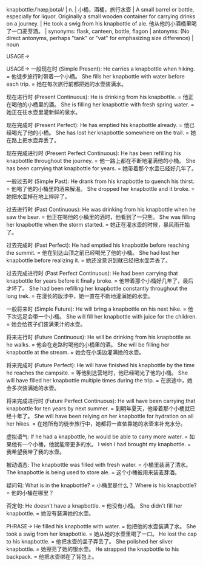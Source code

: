 knapbottle:/ˈnæpˌbɒtəl/ | n. | 小桶，酒桶，旅行水壶 | A small barrel or bottle, especially for liquor. Originally a small wooden container for carrying drinks on a journey.  | He took a swig from his knapbottle of ale. 他从他的小酒桶里喝了一口麦芽酒。 | synonyms: flask, canteen, bottle, flagon | antonyms:  (No direct antonyms, perhaps "tank" or "vat" for emphasizing size difference) | noun

USAGE->

USAGE->
一般现在时 (Simple Present):
He carries a knapbottle when hiking. = 他徒步旅行时带着一个小桶。
She fills her knapbottle with water before each trip. = 她在每次旅行前都把她的水壶装满水。

现在进行时 (Present Continuous):
He is drinking from his knapbottle. = 他正在喝他的小桶里的酒。
She is filling her knapbottle with fresh spring water. = 她正在往水壶里灌新鲜的泉水。


现在完成时 (Present Perfect):
He has emptied his knapbottle already. = 他已经喝光了他的小桶。
She has lost her knapbottle somewhere on the trail. = 她在路上把水壶弄丢了。


现在完成进行时 (Present Perfect Continuous):
He has been refilling his knapbottle throughout the journey. =  他一路上都在不断地灌满他的小桶。
She has been carrying that knapbottle for years. = 她带着那个水壶已经好几年了。


一般过去时 (Simple Past):
He drank from his knapbottle to quench his thirst. = 他喝了他的小桶里的酒来解渴。
She dropped her knapbottle and it broke. = 她把水壶掉在地上摔碎了。


过去进行时 (Past Continuous):
He was drinking from his knapbottle when he saw the bear. = 他正在喝他的小桶里的酒时，他看到了一只熊。
She was filling her knapbottle when the storm started. = 她正在灌水壶的时候，暴风雨开始了。


过去完成时 (Past Perfect):
He had emptied his knapbottle before reaching the summit. = 他在到达山顶之前已经喝光了他的小桶。
She had lost her knapbottle before realizing it. = 她还没意识到就已经把水壶弄丢了。


过去完成进行时 (Past Perfect Continuous):
He had been carrying that knapbottle for years before it finally broke. = 他带着那个小桶好几年了，最后才坏了。
She had been refilling her knapbottle constantly throughout the long trek. = 在漫长的跋涉中，她一直在不断地灌满她的水壶。


一般将来时 (Simple Future):
He will bring a knapbottle on his next hike. = 他下次远足会带一个小桶。
She will fill her knapbottle with juice for the children. = 她会给孩子们装满果汁的水壶。


将来进行时 (Future Continuous):
He will be drinking from his knapbottle as he walks. = 他会在走路时喝他的小桶里的酒。
She will be filling her knapbottle at the stream. = 她会在小溪边灌满她的水壶。


将来完成时 (Future Perfect):
He will have finished his knapbottle by the time he reaches the campsite. = 等他到达营地时，他已经喝光了他的小桶。
She will have filled her knapbottle multiple times during the trip. =  在旅途中，她会多次装满她的水壶。


将来完成进行时 (Future Perfect Continuous):
He will have been carrying that knapbottle for ten years by next summer. = 到明年夏天，他带着那个小桶就已经十年了。
She will have been relying on her knapbottle for hydration on all her hikes. = 在她所有的徒步旅行中，她都将一直依靠她的水壶来补充水分。


虚拟语气:
If he had a knapbottle, he would be able to carry more water. = 如果他有一个小桶，他就能带更多的水。
I wish I had brought my knapbottle. = 我希望我带了我的水壶。


被动语态:
The knapbottle was filled with fresh water. = 小桶里装满了清水。
The knapbottle is being used to store ale. =  这个小桶被用来装麦芽酒。


疑问句:
What is in the knapbottle? = 小桶里是什么？
Where is his knapbottle? = 他的小桶在哪里？


否定句:
He doesn't have a knapbottle. = 他没有小桶。
She didn't fill her knapbottle. = 她没有装满她的水壶。


PHRASE->
He filled his knapbottle with water. = 他把他的水壶装满了水。
She took a swig from her knapbottle. = 她从她的水壶里喝了一口。
He lost the cap to his knapbottle. = 他把水壶的盖子弄丢了。
She polished her silver knapbottle. = 她擦亮了她的银水壶。
He strapped the knapbottle to his backpack. = 他把水壶绑在了背包上。
